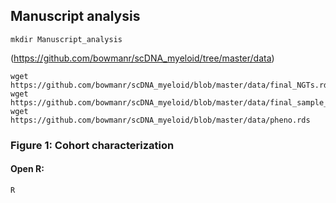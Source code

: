 ## Manuscript analysis

```mkdir Manuscript_analysis```

(https://github.com/bowmanr/scDNA_myeloid/tree/master/data)

```
wget https://github.com/bowmanr/scDNA_myeloid/blob/master/data/final_NGTs.rds
wget https://github.com/bowmanr/scDNA_myeloid/blob/master/data/final_sample_summary.rds
wget https://github.com/bowmanr/scDNA_myeloid/blob/master/data/pheno.rds
```

### Figure 1: Cohort characterization

#### Open R:
```
R
```
